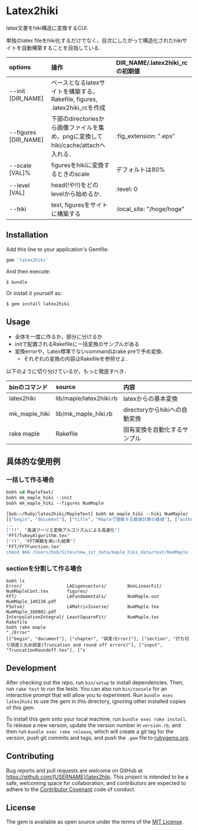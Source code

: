 # Latex2hiki

latex文書をhiki構造に変換するCUI.

単独のlatex fileをhiki化するだけでなく，目次にしたがって構造化されたhikiサイトを自動構築することを目指している．


|options|操作|DIR_NAME/.latex2hiki_rcの初期値|
|:----|:----|:----|
|--init [DIR_NAME]| ベースとなるlatexサイトを構築する，Rakefile, figures, .latex2hiki_rcを作成|
|--figures [DIR_NAME]| 下部のdirectoriesから画像ファイルを集め，pngに変換してhiki/cache/attachへ入れる． |:fig_extension: ".eps"|
|--scale [VAL]% |figuresをhikiに変換するときのscale|デフォルトは80%|
|--level [VAL] |head(!や!!)をどのlevelから始めるか．| :level: 0|
|--hiki| text, figuresをサイトに構築する | :local_site: "/hoge/hoge"|


## Installation

Add this line to your application's Gemfile:

```ruby
gem 'latex2hiki'
```

And then execute:

```
$ bundle
```

Or install it yourself as:

```
$ gem install latex2hiki
```

## Usage
- 全体を一度に作るか，部分に分けるか
- initで配置されるRakefileに一括変換のサンプルがある
- 変換errorや，Latex標準でないcommandはrake preで予め変換．
  - それぞれの変換の内容はRakefileを参照せよ．

以下のように切り分けているが，もっと徹底すべき．

|binのコマンド|source|内容|
|:----|:----|:----|
|latex2hiki|lib/maple/latex2hiki.rb|latexからの基本変換|
|mk_maple_hiki|lib/mk_maple_hiki.rb|directoryからhikiへの自動変換|
|rake maple|Rakefile|固有変換を自動化するサンプル|


## 具体的な使用例
### 一括して作る場合
```tcsh
bob% cd MapleText/
bob% mk_maple_hiki --init
bob% mk_maple_hiki --figures NumMaple
```
```tcsh
[bob:~/Ruby/latex2hiki/MapleText] bob% mk_maple_hiki --hiki NumMaple/
[["begin", "document"], ["title", "Mapleで理解する数値計算の基礎"], ["author", "西谷@関西学院大・理工"], ["date", "\\today"], ["chapter", "代数方程式(fsolve)"], ["section", "概要"], ["input", "FSolve/abs.tex"], ["section", "Mapleでの解"], ["input", "FSolve/s
...
["!!", "高速フーリエ変換アルゴリズムによる高速化"]
"FFT/TukeyAlgorithm.tex"
["!!", "FFT関数を用いた結果"]
"FFT/FFTFunction.tex"
chmod 666 /Users/bob/Sites/new_ist_data/maple_hiki_data/text/NumMaple
```

### sectionを分割して作る場合
```tch
bob% ls
Error/                 LAEigenvectors/        NonLinearFit/          NumMapleCont.tex       figures/
FFT/                   LAFundamentals/        NumMaple.out           NumMaple_140130.pdf
FSolve/                LAMatrixInverse/       NumMaple.tex           NumMaple_160802.pdf
InterpolationIntegral/ LeastSquareFit/        NumMaple.toc           Rakefile
bob% rake maple
"./Error"
[["begin", "document"], ["chapter", "誤差(Error)"], ["section", "打ち切り誤差と丸め誤差(Truncation and round off errors)"], ["input", "TruncationRoundoff.tex"], ["s
```

## Development

After checking out the repo, run `bin/setup` to install dependencies. Then, run `rake test` to run the tests. You can also run `bin/console` for an interactive prompt that will allow you to experiment. Run `bundle exec latex2hiki` to use the gem in this directory, ignoring other installed copies of this gem.

To install this gem onto your local machine, run `bundle exec rake install`. To release a new version, update the version number in `version.rb`, and then run `bundle exec rake release`, which will create a git tag for the version, push git commits and tags, and push the `.gem` file to [rubygems.org](https://rubygems.org).

## Contributing

Bug reports and pull requests are welcome on GitHub at https://github.com/[USERNAME]/latex2hiki. This project is intended to be a safe, welcoming space for collaboration, and contributors are expected to adhere to the [Contributor Covenant](contributor-covenant.org) code of conduct.


## License

The gem is available as open source under the terms of the [MIT License](http://opensource.org/licenses/MIT).
